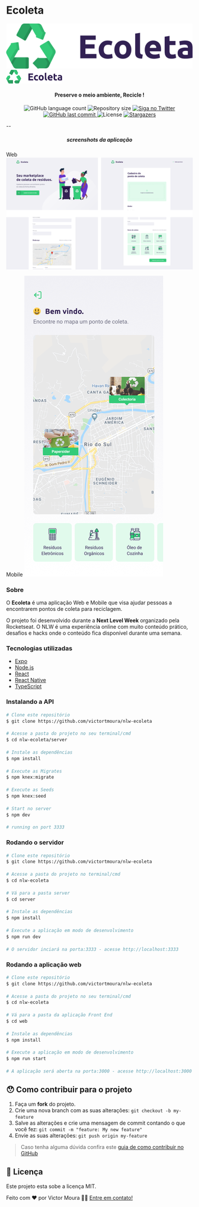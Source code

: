 # Ecoleta
![](./images/logo.png)
<img src="./images/logo.png" style="width: 30%;margin: auto;"> 
<h4 align="center">
Preserve o meio ambiente, Recicle !
</h4>

<p align="center">
  <img alt="GitHub language count" src="https://img.shields.io/github/languages/count/tgmarinho/nlw1?color=%2304D361">

  <img alt="Repository size" src="https://img.shields.io/github/repo-size/tgmarinho/nlw1">

  	
  <a href="https://www.twitter.com/tgmarinho/">
    <img alt="Siga no Twitter" src="https://img.shields.io/twitter/url?url=https%3A%2F%2Fgithub.com%2Ftgmarinho%2Fnlw1">
  </a>
	
  
  <a href="https://github.com/tgmarinho/nlw1/commits/master">
    <img alt="GitHub last commit" src="https://img.shields.io/github/last-commit/tgmarinho/nlw1">
  </a>

  <img alt="License" src="https://img.shields.io/badge/license-MIT-brightgreen">
   <a href="https://github.com/tgmarinho/nlw1/stargazers">
    <img alt="Stargazers" src="https://img.shields.io/github/stars/tgmarinho/nlw1?style=social">
  </a>
</p>

--
<h5 align="center">
screenshots da aplicação
</h5>
Web
<img src="./images/web.png"/> 

Mobile
<img src="./images/mobile.png"/> 

### Sobre
O **Ecoleta** é uma aplicação Web e Mobile que visa ajudar pessoas a encontrarem pontos de coleta para reciclagem.

O projeto foi desenvolvido durante a **Next Level Week** organizado pela Rocketseat. O NLW é uma experiência online com muito conteúdo prático, desafios e hacks onde o conteúdo fica disponível durante uma semana.

### Tecnologias utilizadas
- [Expo][expo]
- [Node.js][nodejs]
- [React][reactjs]
- [React Native][rn]
- [TypeScript][typescript]

### Instalando a API 

```bash
# Clone este repositório
$ git clone https://github.com/victortmoura/nlw-ecoleta

# Acesse a pasta do projeto no seu terminal/cmd
$ cd nlw-ecoleta/server

# Instale as dependências
$ npm install

# Execute as Migrates
$ npm knex:migrate

# Execute as Seeds
$ npm knex:seed

# Start no server
$ npm dev

# running on port 3333
```

### Rodando o servidor

```bash
# Clone este repositório
$ git clone https://github.com/victortmoura/nlw-ecoleta

# Acesse a pasta do projeto no terminal/cmd
$ cd nlw-ecoleta

# Vá para a pasta server
$ cd server

# Instale as dependências
$ npm install

# Execute a aplicação em modo de desenvolvimento
$ npm run dev

# O servidor inciará na porta:3333 - acesse http://localhost:3333 
```

### Rodando a aplicação web

```bash
# Clone este repositório
$ git clone https://github.com/victortmoura/nlw-ecoleta

# Acesse a pasta do projeto no seu terminal/cmd
$ cd nlw-ecoleta

# Vá para a pasta da aplicação Front End
$ cd web

# Instale as dependências
$ npm install

# Execute a aplicação em modo de desenvolvimento
$ npm run start

# A aplicação será aberta na porta:3000 - acesse http://localhost:3000
```

## 😯 Como contribuir para o projeto

1. Faça um **fork** do projeto.
2. Crie uma nova branch com as suas alterações: `git checkout -b my-feature`
3. Salve as alterações e crie uma mensagem de commit contando o que você fez: `git commit -m "feature: My new feature"`
4. Envie as suas alterações: `git push origin my-feature`
> Caso tenha alguma dúvida confira este [guia de como contribuir no GitHub](https://github.com/firstcontributions/first-contributions)


## 📝 Licença

Este projeto esta sobe a licença MIT.

Feito com ❤️ por Victor Moura 👋🏽 [Entre em contato!](https://www.linkedin.com/in/victorttmoura/)

[nodejs]: https://nodejs.org/
[typescript]: https://www.typescriptlang.org/
[expo]: https://expo.io/
[reactjs]: https://reactjs.org
[rn]: https://facebook.github.io/react-native/
